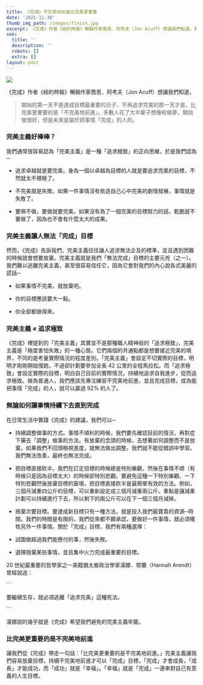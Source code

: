 ```yaml
---
title: 《完成》不完美地前進比完美更重要
date: '2021-11-30'
thumb_img_path: /images/finish.jpg
excerpt: 《完成》作者《紐約時報》暢銷作家喬恩．阿考夫（Jon Acuff）想讓我們知道，開始的第一天不是達成目標最重要的日子，不再追求完美的那一天才是。比完美更重要的是「不完美地前進」。多數人花了大半輩子想像和做夢。開始做很好，但是未來是屬於把事情「完成」的人的。
seo:
  title: ''
  description: ''
  robots: []
  extra: []
layout: post
---
```

![](/images/finish.jpg)

《完成》作者《紐約時報》暢銷作家喬恩．阿考夫（Jon Acuff）想讓我們知道，

> 開始的第一天不是達成目標最重要的日子，不再追求完美的那一天才是。比完美更重要的是「不完美地前進」。多數人花了大半輩子想像和做夢。開始做很好，但是未來是屬於把事情「完成」的人的。

### 完美主義好棒棒？

我們通常很容易認為「完美主義」是一種「追求極致」的正向思維，於是我們認為─

*   追求卓越就是要完美。身為一個以卓越為目標的人就是要追求完美的目標，不然就太不積極了。

*   不完美就是失敗。如果一件事情沒有依造自己心中完美的劇情發展，事情就是失敗了。

*   要嘛不做，要做就要完美。如果沒有為了一個完美的目標努力的話，乾脆就不要做了，因為也不會有什麼太大的成果。

### 完美主義讓人無法「完成」目標

然而，《完成》告訴我們，完美主義往往讓人追求無法企及的標準，並且遇到困難的時候就會想要放棄。完美主義就是我們「無法完成」目標的主要元兇（之一）。我們難以逃離完美主義，甚至很容易信任它，因為它會對我們的內心說各式美麗的謊話─

*   如果事情不完美，就放棄吧。

*   你的目標應該要大一點。

*   你全部都做得來。

### 完美主義 ≠ 追求極致

《完成》裡提到的「完美主義」其實並不是那種職人精神般的「追求極致」，完美主義是「極度害怕失敗」的一種心態。它們兩個的共通點都是想要接近完美的境界，不同的是考量實際情況的程度差別。「完美主義」會設定不切實際的目標，明明才剛剛開始慢跑，不過卻計劃要參加全長 42 公里的全程馬拉松。而「追求極致」會設定實際的目標，明白自己目前的實際情況，持續地追求自我進步，從而追求極致。做為普通人，我們應該先專注練習不完美地前進，並且完成目標，成為能把事情「完成」的人，就可以贏過 92% 的人了。

### 無論如何讓事情持續下去直到完成

在日常生活中實踐《完成》的建議，我們可以─

*   持續調整做事的方式。事情不順利的時候，我們要先確認目前的情況，再對症下藥去「調整」做事的方法。有放棄的念頭的時候，去想著如何調整而不是放棄。如果我們不回頭檢視進度，就無法做出調整。我們就不能從錯誤中學習。我們無法改善，最終也無法完成。

*   把目標直接砍半。我們在訂定目標的時候總是特別樂觀，然後在事情不順（有時候只是因為目標太大）的時候卻特別悲觀。要避免這種一下特別樂觀、一下特別悲觀然後放棄目標的窘境，把目標直接砍半是最簡單有效的方法。例如，三個月減重四公斤的目標，可以重新設定成三個月減重兩公斤。重點是讓減重計劃可以持續進行下去，所以剩下的兩公斤可以在下一個三個月減掉。

*   捨棄次要目標。要達成新目標只有一種方法，就是投入我們最寶貴的資源─時間。我們的時間是有限的，我們從來都不願承認，要做好一件事情，就必須犧牲另外一件事情。關於「完成」目標，我們有兩種選擇：

*   試圖做超過我們能應付的事，然後失敗。

*   選擇捨棄某些事情，並且集中火力完成最重要的目標。

20 世紀最重要的哲學家之一美籍猶太裔政治學家漢娜．鄂蘭（​​Hannah Arendt）曾經說過：

\`\`\`

要繼續生存，就必須逃離「追求完美」這種死法。

\`\`\`

漢娜說的幾乎就是《完成》希望我們避免的完美主義牢籠。

### 比完美更重要的是不完美地前進

讓我們從《完成》帶走一句話：「比完美更重要的是不完美地前進。」完美主義讓我們容易放棄目標，持續不完美地前進才可以「完成」目標，「完成」才會成長，「成長」才能成功，而「成功」就是「幸褔」。「幸福」就是「完成」一連串對自己有意義的人生目標。
